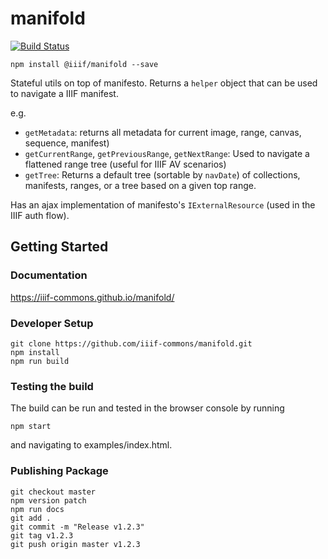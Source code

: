 # manifold

[![Build Status](https://github.com/IIIF-Commons/manifold/actions/workflows/build-test.yml/badge.svg?branch=master)](https://github.com/IIIF-Commons/manifold/actions/workflows/build-test.yml)

    npm install @iiif/manifold --save

Stateful utils on top of manifesto. Returns a `helper` object that can be used to navigate a IIIF manifest.

e.g.

- `getMetadata`: returns all metadata for current image, range, canvas, sequence, manifest)
- `getCurrentRange`, `getPreviousRange`, `getNextRange`: Used to navigate a flattened range tree (useful for IIIF AV scenarios)
- `getTree`: Returns a default tree (sortable by `navDate`) of collections, manifests, ranges, or a tree based on a given top range.

Has an ajax implementation of manifesto's `IExternalResource` (used in the IIIF auth flow).

## Getting Started

### Documentation

https://iiif-commons.github.io/manifold/

### Developer Setup

    git clone https://github.com/iiif-commons/manifold.git
    npm install
    npm run build

### Testing the build
The build can be run and tested in the browser console by running

    npm start

and navigating to examples/index.html.

### Publishing Package

    git checkout master
    npm version patch
    npm run docs
    git add .
    git commit -m "Release v1.2.3"
    git tag v1.2.3
    git push origin master v1.2.3
